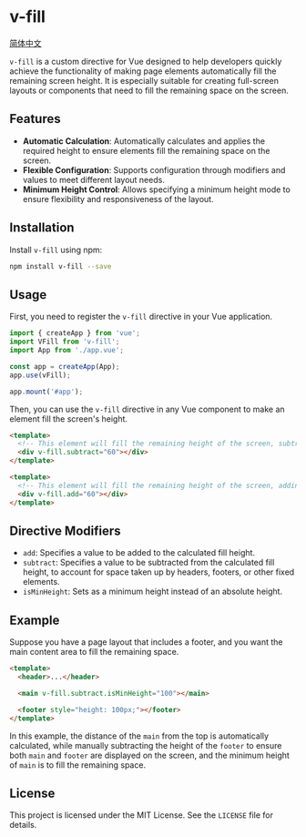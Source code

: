 # v-fill

[简体中文](./README-zh.md)

`v-fill` is a custom directive for Vue designed to help developers quickly achieve the functionality of making page elements automatically fill the remaining screen height. It is especially suitable for creating full-screen layouts or components that need to fill the remaining space on the screen.

## Features

- **Automatic Calculation**: Automatically calculates and applies the required height to ensure elements fill the remaining space on the screen.
- **Flexible Configuration**: Supports configuration through modifiers and values to meet different layout needs.
- **Minimum Height Control**: Allows specifying a minimum height mode to ensure flexibility and responsiveness of the layout.

## Installation

Install `v-fill` using npm:

```sh
npm install v-fill --save
```

## Usage

First, you need to register the `v-fill` directive in your Vue application.

```js
import { createApp } from 'vue';
import VFill from 'v-fill';
import App from './app.vue';

const app = createApp(App);
app.use(vFill);

app.mount('#app');
```

Then, you can use the `v-fill` directive in any Vue component to make an element fill the screen's height.

```html
<template>
  <!-- This element will fill the remaining height of the screen, subtracting 60px -->
  <div v-fill.subtract="60"></div>
</template>

<template>
  <!-- This element will fill the remaining height of the screen, adding 60px -->
  <div v-fill.add="60"></div>
</template>
```

## Directive Modifiers

- `add`: Specifies a value to be added to the calculated fill height.
- `subtract`: Specifies a value to be subtracted from the calculated fill height, to account for space taken up by headers, footers, or other fixed elements.
- `isMinHeight`: Sets as a minimum height instead of an absolute height.

## Example

Suppose you have a page layout that includes a footer, and you want the main content area to fill the remaining space.

```html
<template>
  <header>...</header>

  <main v-fill.subtract.isMinHeight="100"></main>

  <footer style="height: 100px;"></footer>
</template>
```

In this example, the distance of the `main` from the top is automatically calculated, while manually subtracting the height of the `footer` to ensure both `main` and `footer` are displayed on the screen, and the minimum height of `main` is to fill the remaining space.

## License

This project is licensed under the MIT License. See the `LICENSE` file for details.
